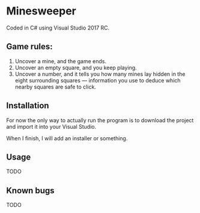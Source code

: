 # Minesweeper

Coded in C# using Visual Studio 2017 RC.

## Game rules:
1. Uncover a mine, and the game ends.
2. Uncover an empty square, and you keep playing.
3. Uncover a number, and it tells you how many mines lay hidden in the eight surrounding squares — information you use to deduce which nearby squares are safe to click.

## Installation
For now the only way to actually run the program is to download the project and import it into your Visual Studio.

When I finish, I will add an installer or something.

## Usage
TODO

## Known bugs
TODO

